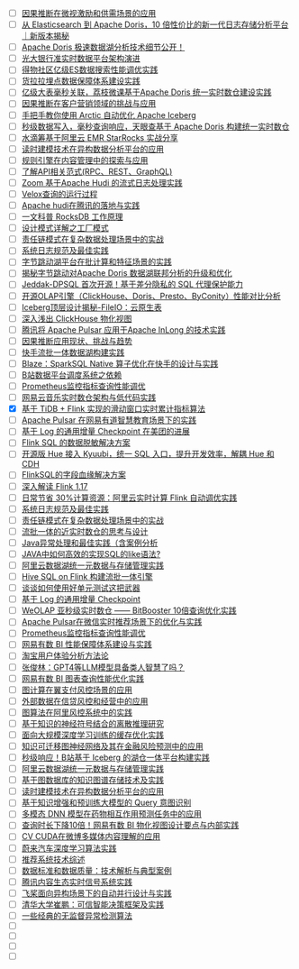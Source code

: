 - [ ] [因果推断在微视激励和供需场景的应用](https://mp.weixin.qq.com/s/9DvL68t3i60USaxarOl_9w)
- [ ] [从 Elasticsearch 到 Apache Doris，10 倍性价比的新一代日志存储分析平台｜新版本揭秘](https://mp.weixin.qq.com/s/WJXKyudW8CJPqlUiAro_KQ)
- [ ] [Apache Doris 极速数据湖分析技术细节公开！](https://mp.weixin.qq.com/s/JmhdMEwGUDsLld3Cp6Czfw)
- [ ] [光大银行准实时数据平台架构演进](https://mp.weixin.qq.com/s/D_-7bsmZmQsMmNGr5nSPSw)
- [ ] [得物社区亿级ES数据搜索性能调优实践](https://mp.weixin.qq.com/s/K8yaJzjwF8h-5hFUXwcFow)
- [ ] [货拉拉埋点数据保障体系建设实践](https://mp.weixin.qq.com/s/Hxfsjm5-j3DoN4jtN6KQrg)
- [ ] [亿级大表毫秒关联，荔枝微课基于Apache Doris 统一实时数仓建设实践](https://mp.weixin.qq.com/s/RYWfjqgK8t72GHlvl1KfcA)
- [ ] [因果推断在客户营销领域的挑战与应用](https://mp.weixin.qq.com/s/kEA6F8FT9staBev8jR9vuA)
- [ ] [手把手教你使用 Arctic 自动优化 Apache Iceberg](https://mp.weixin.qq.com/s/g-3ZXmqA9OUoXoRhusKXLQ)
- [ ] [秒级数据写入，毫秒查询响应，天眼查基于 Apache Doris 构建统一实时数仓](https://mp.weixin.qq.com/s/IbGNrz8mTX68D9qkxdtKXQ)
- [ ] [水滴筹基于阿里云 EMR StarRocks 实战分享](https://mp.weixin.qq.com/s/b0pfZwfJEls7FEcPmfvqrQ)
- [ ] [读时建模技术在异构数据分析平台的应用](https://mp.weixin.qq.com/s/rEwnxw1eMPan5DVR9H60iA)
- [ ] [规则引擎在内容管理中的探索与应用](https://mp.weixin.qq.com/s/dty9G51WDF9Lfelw7blDKg)
- [ ] [了解API相关范式(RPC、REST、GraphQL)](https://developer.aliyun.com/article/1212274?utm_content=g_1000372292&share_token=44e590f2-eb45-4f84-8964-6e75ec129ee6)
- [ ] [Zoom 基于Apache Hudi 的流式日志处理实践](https://mp.weixin.qq.com/s/aGQ3dhZKy_cS9fdt6yFhIQ)
- [ ] [Velox查询的运行过程](https://mp.weixin.qq.com/s/80rjsDugrpOYWnLqOAH67Q)
- [ ] [Apache hudi在腾讯的落地与实践](https://mp.weixin.qq.com/s/FMqkU7nVzvMwQ9Qqy7POBQ)
- [ ] [一文科普 RocksDB 工作原理](https://mp.weixin.qq.com/s/aTmQt-UkTPHqehTd6sb3DA)
- [ ] [设计模式详解之工厂模式](https://mp.weixin.qq.com/s/8oOHql-R-U0WD8ocooPELA)
- [ ] [责任链模式在复杂数据处理场景中的实战](https://mp.weixin.qq.com/s/I4_FbUrlCRa26PVosraaGg)
- [ ] [系统日志规范及最佳实践](https://mp.weixin.qq.com/s/QOfkdC4iQO77dk8Sp5piIA)
- [ ] [字节跳动湖平台在批计算和特征场景的实践](https://mp.weixin.qq.com/s/We9PsjQkLCeirTKQ8KWdWw)
- [ ] [揭秘字节跳动对Apache Doris 数据湖联邦分析的升级和优化](https://mp.weixin.qq.com/s/FnH-J_OBHPFjpG3ufo1e8g)
- [ ] [Jeddak-DPSQL 首次开源！基于差分隐私的 SQL 代理保护能力](https://mp.weixin.qq.com/s/RtQHsNnSm5B4tUtcQrlUfw)
- [ ] [开源OLAP引擎（ClickHouse、Doris、Presto、ByConity）性能对比分析](https://mp.weixin.qq.com/s/aDhh3mUAN4BDilF5PacvdA)
- [ ] [Iceberg顶层设计揭秘-FileIO：云原生表](https://mp.weixin.qq.com/s/LT4vpp1ZsL7ewkuhyHC6Ng)
- [ ] [深入浅出 ClickHouse 物化视图](https://mp.weixin.qq.com/s/7RxBg1mxdpffcpWp02TJ7w)
- [ ] [腾讯将 Apache Pulsar 应用于Apache InLong 的技术实践](https://mp.weixin.qq.com/s/c_xwZga_xeqx_JE2CcdW4A)
- [ ] [因果推断应用现状、挑战与趋势](https://mp.weixin.qq.com/s/NwVq14roFxFpmwk45QTghg)
- [ ] [快手流批一体数据湖构建实践](https://mp.weixin.qq.com/s/R7KfXohXDPoG3aa0FI-Y8A)
- [ ] [Blaze：SparkSQL Native 算子优化在快手的设计与实践](https://mp.weixin.qq.com/s/za1qOTIDiEmc7PXY8rcKvA)
- [ ] [B站数据平台调度系统之依赖](https://mp.weixin.qq.com/s/Att8GXVsIfwEeGX-YL1-EQ)
- [ ] [Prometheus监控指标查询性能调优](https://mp.weixin.qq.com/s/aPi1qEaGm6WRyrDz3ml_IQ)
- [ ] [网易云音乐实时数仓架构与低代码实践](https://mp.weixin.qq.com/s/JhwO4xmpsMkq4_kA9EijGQ)
- [x] [基于 TiDB + Flink 实现的滑动窗口实时累计指标算法](https://smartsi.blog.csdn.net/article/details/130541896)
- [ ] [Apache Pulsar 在⽹易有道智慧教育场景下的实践](https://mp.weixin.qq.com/s/bbzoET_axgJm_7Reo_dKwQ)
- [ ] [基于 Log 的通用增量 Checkpoint 在美团的进展](https://mp.weixin.qq.com/s/YHzfmayM2ViuL3-QTWJSSQ)
- [ ] [Flink SQL 的数据脱敏解决方案](https://mp.weixin.qq.com/s/gN1mvqIk7xOBpf68YgReSg)
- [ ] [开源版 Hue 接入 Kyuubi，统一 SQL 入口，提升开发效率，解耦 Hue 和 CDH](https://mp.weixin.qq.com/s/XpPDIpVDjgVwv8qG6olmBA)
- [ ] [FlinkSQL的字段血缘解决方案](https://mp.weixin.qq.com/s/aBPbITpUDCWgWvOLLcscqg)
- [ ] [深入解读 Flink 1.17](https://mp.weixin.qq.com/s/jJGLj4PMFmggxjEsIWMG4w)
- [ ] [日常节省 30%计算资源：阿里云实时计算 Flink 自动调优实践](https://mp.weixin.qq.com/s/wmpAtES-Ys25TE2eU61JpA)
- [ ] [系统日志规范及最佳实践](https://mp.weixin.qq.com/s/QOfkdC4iQO77dk8Sp5piIA)
- [ ] [责任链模式在复杂数据处理场景中的实战](https://mp.weixin.qq.com/s/I4_FbUrlCRa26PVosraaGg)
- [ ] [流批一体的近实时数仓的思考与设计](https://mp.weixin.qq.com/s/Pn_f01__R9IoqnkR_C59ow)
- [ ] [Java异常处理和最佳实践（含案例分析](https://mp.weixin.qq.com/s/7MbgphfBDBHWLx9nx5lHqA)
- [ ] [JAVA中如何高效的实现SQL的like语法?](https://mp.weixin.qq.com/s/jOyj71wWfukcObTYw_gdPg)
- [ ] [阿里云数据湖统一元数据与存储管理实践](https://mp.weixin.qq.com/s/w72cnbonM5CSRmDVG7Bmug)
- [ ] [Hive SQL on Flink 构建流批一体引擎](https://mp.weixin.qq.com/s/CLFsWJvH0d4K57qByef1Vg)
- [ ] [谈谈如何使用好单元测试这把武器](https://mp.weixin.qq.com/s/e5gkhOyZZuLpjVyDUModQQ)
- [ ] [基于 Log 的通用增量 Checkpoint](https://mp.weixin.qq.com/s/5DCHMy2UWbZdkxuFVjX17g)
- [ ] [WeOLAP 亚秒级实时数仓 —— BitBooster 10倍查询优化实践](https://mp.weixin.qq.com/s/tJQoNRZ5UDJ_IASZLlhB4Q)
- [ ] [Apache Pulsar在微信实时推荐场景下的优化与实践](https://mp.weixin.qq.com/s/o4JsTemMGF0sNdTdMR7F-w)
- [ ] [Prometheus监控指标查询性能调优](https://mp.weixin.qq.com/s/aPi1qEaGm6WRyrDz3ml_IQ)
- [ ] [网易有数 BI 性能保障体系建设与实践](https://mp.weixin.qq.com/s/XLdIB_XvY8lnlMGXqoPEGA)
- [ ] [淘宝用户体验分析方法论](https://mp.weixin.qq.com/s/bvFXUhTwxtE_eKaQ2eu6pQ)
- [ ] [张俊林：GPT4等LLM模型具备类人智慧了吗？](https://mp.weixin.qq.com/s/_n1lOhyFewFeF1ALINO1qg)
- [ ] [网易有数 BI 图表查询性能优化实践](https://mp.weixin.qq.com/s/VERTFjI6U8YxH4jlKU1asw)
- [ ] [图计算在翼支付风控场景的应用](https://mp.weixin.qq.com/s/zkZwhAr0qY1uuDeN94OpXw)
- [ ] [外部数据在信贷风控和经营中的应用](https://mp.weixin.qq.com/s/bJGFsIuNVNfg1866PQ9gYg)
- [ ] [图算法在阿里风控系统中的实践](https://mp.weixin.qq.com/s/7KszMn5GPkOCHPyEgK2FRA)
- [ ] [基于知识的神经符号结合的离散推理研究](https://mp.weixin.qq.com/s/3i_O16fPfhxzhEq_WbzE6A)
- [ ] [面向大规模深度学习训练的缓存优化实践](https://mp.weixin.qq.com/s/maLIhnlaLQOgjW-LE8PM6A)
- [ ] [知识可迁移图神经网络及其在金融风险预测中的应用](https://mp.weixin.qq.com/s/nVUoe8KdjI1lksQo_R-Aiw)
- [ ] [秒级响应！B站基于 Iceberg 的湖仓一体平台构建实践](https://mp.weixin.qq.com/s/EfMpOtxeJXLHqnTWq7oKpw)
- [ ] [阿里云数据湖统一元数据与存储管理实践](https://mp.weixin.qq.com/s/w72cnbonM5CSRmDVG7Bmug)
- [ ] [基于图数据库的知识图谱存储技术及实践](https://mp.weixin.qq.com/s/-KCU0xpp_whUlnXzsDpB5A)
- [ ] [读时建模技术在异构数据分析平台的应用](https://mp.weixin.qq.com/s/rEwnxw1eMPan5DVR9H60iA)
- [ ] [基于知识增强和预训练大模型的 Query 意图识别](https://mp.weixin.qq.com/s/lVGKwNDgaHLROPdN3XUmiw)
- [ ] [多模态 DNN 模型在药物相互作用预测任务中的应用](https://mp.weixin.qq.com/s/9JBxHADNT_rfF5P_dGXbmw)
- [ ] [查询时长下降10倍！网易有数 BI 物化视图设计要点与内部实践](https://mp.weixin.qq.com/s/ue1ROWxygflSTblj1Jp2sA)
- [ ] [CV CUDA在微博多媒体内容理解的应用](https://mp.weixin.qq.com/s/uMIlxK_aSY2_FreGsv-U_A)
- [ ] [蔚来汽车深度学习算法实践](https://mp.weixin.qq.com/s/RVW4hjoRIe3jAYBXqXBiIg)
- [ ] [推荐系统技术综述](https://mp.weixin.qq.com/s/e9xjwefYk2toN9CGK5uPXg)
- [ ] [数据标准和数据质量：技术解析与典型案例](https://mp.weixin.qq.com/s/mxn4uM9-9emzjFB21nDQ-A)
- [ ] [腾讯内容生态实时信号系统实践](https://mp.weixin.qq.com/s/H5pz-DysEYmD8QZXbkKFnw)
- [ ] [飞桨面向异构场景下的自动并行设计与实践](https://mp.weixin.qq.com/s/XciJuV1RQ31kzxp_bsxFvg)
- [ ] [清华大学崔鹏：可信智能决策框架及实践](https://mp.weixin.qq.com/s/OgcHewNFkTcGDEi0_k85aA)
- [ ] [一些经典的无监督异常检测算法](https://mp.weixin.qq.com/s/wndsBX8p13gUVvf7gQu9tA)
- [ ] []()
- [ ] []()
- [ ] []()
- [ ] []()
